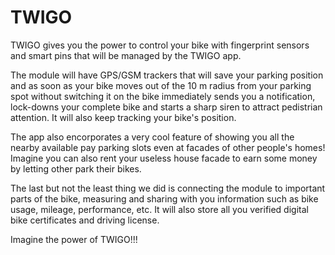 # TWIGO

TWIGO gives you the power to control your bike with fingerprint sensors and smart pins that will be managed by the TWIGO app.

The module will have GPS/GSM trackers that will save your parking position and as soon as your bike moves out of the 10 m radius from your parking spot without switching it on the bike immediately sends you a notification, lock-downs your complete bike and starts a sharp siren to attract pedistrian attention. It will also keep tracking your bike's position.

The app also encorporates a very cool feature of showing you all the nearby available pay parking slots even at facades of other people's homes! Imagine you can also rent your useless house facade to earn some money by letting other park their bikes.

The last but not the least thing we did is connecting the module to important parts of the bike, measuring and sharing with you information such as bike usage, mileage, performance, etc. It will also store all you verified digital bike certificates and driving license.

Imagine the power of TWIGO!!!
